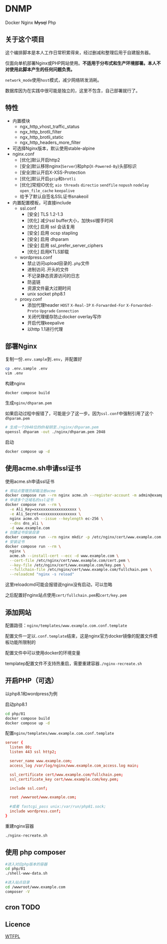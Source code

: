 # DNMP

Docker Nginx ~~Mysql~~ Php

## 关于这个项目

这个编排脚本是本人工作日常积累得来，经过删减和整理后用于自建服务器。

仅面向单机部署Nginx或PHP网站使用。**不适用于分布式和生产环境部署。本人不对使用此脚本产生的任何问题负责。**

`network_mode`使用`host`模式，减少网络转发消耗。

数据库因为在实践中很可能是独立的，这里不包含，自己部署就行了。

## 特性
- 内置模块
  - ngx_http_vhost_traffic_status
  - ngx_http_brotli_filter
  - ngx_http_brotli_static
  - ngx_http_headers_more_filter
- 可选择Nginx版本，默认使用stable-alpine
- nginx.conf
  - [优化]默认开启http2
  - [安全]默认移除nginx(`Server`)和php(`X-Powered-By`)头部标识
  - [安全]默认开启X-XSS-Protection
  - [优化]默认开启`gzip`和`brotli`
  - [优化]常规IO优化 `aio threads` `directio` `sendfile` `nopush` `nodelay` `open_file_cache` `keepalive`
  - 给予了默认自签名SSL证书snakeoil
- 内置配置模板，可直接include
  - ssl.conf
    - [安全] TLS 1.2-1.3
    - [优化] 减少ssl buffer大小，加快ssl握手时间
    - [优化] 启用 ssl 会话复用
    - [安全] 启用 ocsp stapling
    - [安全] 启用 dhparam
    - [安全] 启用 ssl_prefer_server_ciphers
    - [优化] 启用KTLS卸载
  - wordpress.conf
    - 禁止访问upload目录的`.php`文件
    - 进制访问`.`开头的文件
    - 不记录静态资源访问的日志
    - 防盗链
    - 资源文件最大过期时间
    - unix socket php8.1
  - proxy.conf
    - 添加代理header `HOST` `X-Real-IP` `X-Forwarded-For` `X-Forwarded-Proto` `Upgrade` `Connection`
    - 关闭代理缓存防止docker overlay写炸
    - 开启代理keepalive
    - 以http 1.1进行代理

## 部署Nginx

复制一份`.env.sample`到`.env`，并配置好

```sh
cp .env.sample .env
vim .env
```

构建nginx

```
docker compose build
```

生成`nginx/dhparam.pem`

如果启动过程中报错了，可能是少了这一步。因为`ssl.conf`中强制引用了这个`dhparam.pem`

```sh
# 生成一个2048位的dh秘钥至./nginx/dhparam.pem
openssl dhparam -out ./nginx/dhparam.pem 2048
```

启动

```sh
docker compose up -d
```

## 使用acme.sh申请ssl证书

使用acme.sh申请ssl证书

```sh
# 用站点管理员邮箱注册acme
docker compose run --rm nginx acme.sh --register-account -m admin@example.com
# 申请多个泛域名的ssl证书
docker compose run --rm \
  -e Ali_Key=xxxxxxxxxxxxxxxxxxx \
  -e Ali_Secret=xxxxxxxxxxxxxxxx \
  nginx acme.sh --issue --keylength ec-256 \
  --dns dns_ali \
  -d www.example.com
# 创建证书安装目录
docker compose run --rm nginx mkdir -p /etc/nginx/cert/www.example.com
# 安装证书
docker compose run --rm \
  nginx \
  acme.sh --install-cert --ecc -d www.example.com \
  --cert-file /etc/nginx/cert/www.example.com/cert.pem \
  --key-file /etc/nginx/cert/www.example.com/key.pem \
  --fullchain-file /etc/nginx/cert/www.example.com/fullchain.pem \
  --reloadcmd "nginx -s reload"
```

这里reloadcmd可能会报错说nginx没有启动，可以忽略

之后配置好nginx站点使用`cert/fullchain.pem`和`cert/key.pem`

## 添加网站

配置路径：`nginx/templates/www.example.com.conf.template`

配置文件一定以`.conf.template`结束，这是nginx官方docker镜像的配置文件模板功能所限制的

配置文件中可以使用docker的环境变量

templatep配置文件不支持热重启，需要重建容器`./nginx-recreate.sh`

## 开启PHP（可选）

以php8.1和wordpress为例

启动php8.1

```sh
cd php/81
docker compose build
docker compose up -d
```

配置`nginx/templates/www.example.com.conf.template`

```conf
server {
  listen 80;
  listen 443 ssl http2;

  server_name www.example.com;
  access_log /var/log/nginx/www.example.com_access.log main;

  ssl_certificate cert/www.example.com/fullchain.pem;
  ssl_certificate_key cert/www.example.com/key.pem;  

  include ssl.conf;

  root /wwwroot/www.example.com;
  
  #或者 fastcgi_pass unix:/var/run/php81.sock;
  include wordpress.conf;
}
```

重建nginx容器

```sh
./nginx-recreate.sh
```

## 使用 php composer

```sh
#进入对应php版本的容器
cd php/81
./shell-www-data.sh

#进入站点目录
cd /wwwroot/www.example.com
composer -V
```

## cron TODO


## Licence

[WTFPL](./LICENCE)
